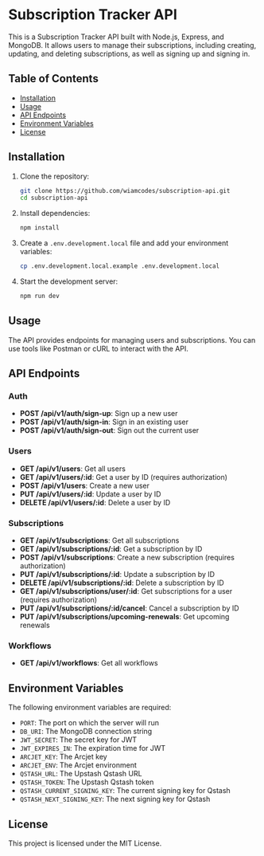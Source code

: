 # Subscription Tracker API

This is a Subscription Tracker API built with Node.js, Express, and MongoDB. It allows users to manage their subscriptions, including creating, updating, and deleting subscriptions, as well as signing up and signing in.

## Table of Contents

- [Installation](#installation)
- [Usage](#usage)
- [API Endpoints](#api-endpoints)
- [Environment Variables](#environment-variables)
- [License](#license)

## Installation

1. Clone the repository:
    ```sh
    git clone https://github.com/wiamcodes/subscription-api.git
    cd subscription-api
    ```

2. Install dependencies:
    ```sh
    npm install
    ```

3. Create a `.env.development.local` file and add your environment variables:
    ```sh
    cp .env.development.local.example .env.development.local
    ```

4. Start the development server:
    ```sh
    npm run dev
    ```

## Usage

The API provides endpoints for managing users and subscriptions. You can use tools like Postman or cURL to interact with the API.

## API Endpoints

### Auth

- **POST /api/v1/auth/sign-up**: Sign up a new user
- **POST /api/v1/auth/sign-in**: Sign in an existing user
- **POST /api/v1/auth/sign-out**: Sign out the current user

### Users

- **GET /api/v1/users**: Get all users
- **GET /api/v1/users/:id**: Get a user by ID (requires authorization)
- **POST /api/v1/users**: Create a new user
- **PUT /api/v1/users/:id**: Update a user by ID
- **DELETE /api/v1/users/:id**: Delete a user by ID

### Subscriptions

- **GET /api/v1/subscriptions**: Get all subscriptions
- **GET /api/v1/subscriptions/:id**: Get a subscription by ID
- **POST /api/v1/subscriptions**: Create a new subscription (requires authorization)
- **PUT /api/v1/subscriptions/:id**: Update a subscription by ID
- **DELETE /api/v1/subscriptions/:id**: Delete a subscription by ID
- **GET /api/v1/subscriptions/user/:id**: Get subscriptions for a user (requires authorization)
- **PUT /api/v1/subscriptions/:id/cancel**: Cancel a subscription by ID
- **PUT /api/v1/subscriptions/upcoming-renewals**: Get upcoming renewals

### Workflows

- **GET /api/v1/workflows**: Get all workflows

## Environment Variables

The following environment variables are required:

- `PORT`: The port on which the server will run
- `DB_URI`: The MongoDB connection string
- `JWT_SECRET`: The secret key for JWT
- `JWT_EXPIRES_IN`: The expiration time for JWT
- `ARCJET_KEY`: The Arcjet key
- `ARCJET_ENV`: The Arcjet environment
- `QSTASH_URL`: The Upstash Qstash URL
- `QSTASH_TOKEN`: The Upstash Qstash token
- `QSTASH_CURRENT_SIGNING_KEY`: The current signing key for Qstash
- `QSTASH_NEXT_SIGNING_KEY`: The next signing key for Qstash

## License

This project is licensed under the MIT License.